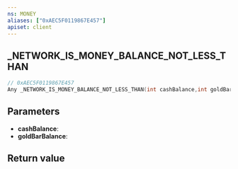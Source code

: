```yaml
---
ns: MONEY
aliases: ["0xAEC5F0119867E457"]
apiset: client
---
```

## _NETWORK_IS_MONEY_BALANCE_NOT_LESS_THAN

```c
// 0xAEC5F0119867E457
Any _NETWORK_IS_MONEY_BALANCE_NOT_LESS_THAN(int cashBalance,int goldBarBalance);
```


## Parameters
* **cashBalance**:
* **goldBarBalance**:

## Return value

